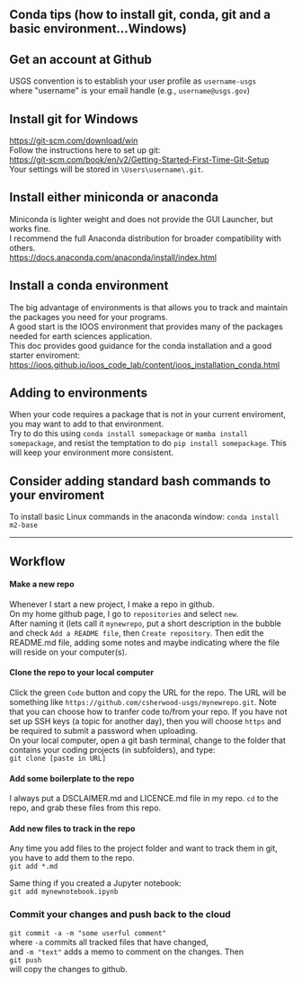 ## Conda tips (how to install git, conda, git and a basic environment...Windows)

## Get an account at Github
USGS convention is to establish your user profile as `username-usgs`  
where "username" is your email handle (e.g., `username@usgs.gov`)  

## Install git for Windows
https://git-scm.com/download/win  
Follow the instructions here to set up git:  
https://git-scm.com/book/en/v2/Getting-Started-First-Time-Git-Setup  
Your settings will be stored in `\Users\username\.git`.  
## Install either miniconda or anaconda  
Miniconda is lighter weight and does not provide the GUI Launcher, but works fine.  
I recommend the full Anaconda distribution for broader compatibility with others.  
https://docs.anaconda.com/anaconda/install/index.html  
## Install a conda environment
The big advantage of environments is that allows you to track and maintain the packages you need for your programs.  
A good start is the IOOS environment that provides many of the packages needed for earth sciences application.  
This doc provides good guidance for the conda installation and a good starter enviroment:  
https://ioos.github.io/ioos_code_lab/content/ioos_installation_conda.html  

## Adding to environments  
When your code requires a package that is not in your current enviroment, you may want to add to that environment.  
Try to do this using `conda install somepackage` or `mamba install somepackage`, and resist the temptation to do `pip install somepackage`. This will keep your environment more consistent.  

## Consider adding standard bash commands to your enviroment  
To install basic Linux commands in the anaconda window: `conda install m2-base` 

---
## Workflow
#### Make a new repo
Whenever I start a new project, I make a repo in github.  
On my home github page, I go to `repositories` and select `new`.  
After naming it (lets call it `mynewrepo`, put a short description in the bubble and check `Add a README file`, then `Create repository`. Then edit the README.md file, adding some notes and maybe indicating where the file will reside on your computer(s).  
#### Clone the repo to your local computer
Click the green `Code` button and copy the URL for the repo. The URL will be something like `https://github.com/csherwood-usgs/mynewrepo.git`. Note that you can choose how to tranfer code to/from your repo. If you have not set up SSH keys (a topic for another day), then you will choose `https` and be required to submit a password when uploading.  
On your local computer, open a git bash terminal, change to the folder that contains your coding projects (in subfolders), and type:  
`git clone [paste in URL]`  

#### Add some boilerplate to the repo  
I always put a DSCLAIMER.md and LICENCE.md file in my repo.  `cd` to the repo, and grab these files from this repo.  
#### Add new files to track in the repo  
Any time you add files to the project folder and want to track them in git, you have to add them to the repo.  
`git add *.md`

Same thing if you created a Jupyter notebook:  
`git add mynewnotebook.ipynb`

### Commit your changes and push back to the cloud
`git commit -a -m "some userful comment"`  
where `-a` commits all tracked files that have changed,   
and `-m "text"` adds a memo to comment on the changes. Then  
`git push`  
will copy the changes to github.
###
